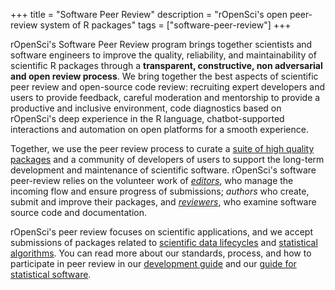 +++
title = "Software Peer Review"
description = "rOpenSci's open peer-review system of R packages"
tags = ["software-peer-review"]
+++

rOpenSci's Software Peer Review program brings together scientists and software engineers to improve the quality, reliability, and maintainability of scientific R packages through a **transparent, constructive, non adversarial and open review process**. We bring together the best aspects of scientific peer review and open-source code review: recruiting expert developers and users to provide feedback, careful moderation and mentorship to provide a productive and inclusive environment, code diagnostics based on rOpenSci's deep experience in the R language, chatbot-supported interactions and automation on open platforms for a smooth experience.

Together, we use the peer review process to curate a [suite of high quality packages](/packages/) and a community of developers of users to support the long-term development and maintenance of scientific software. rOpenSci's software peer-review relies on the volunteer work of _[editors](#editors)_, who manage the incoming flow and ensure progress of submissions; _authors_ who create, submit and improve their packages, and  *[reviewers](https://devguide.ropensci.org/softwarereview_intro.html#reviewers)*, who examine software source code and documentation.

rOpenSci's peer review focuses on scientific applications, and we accept submissions of packages related to [scientific data lifecycles](https://devguide.ropensci.org/softwarereview_policies.html#aims-and-scope) and [statistical algorithms](https://stats-devguide.ropensci.org/overview.html#overview-categories). You can read more about our standards, process, and how to participate in peer review in our [development guide](https://devguide.ropensci.org/index.html) and our [guide for statistical software](https://stats-devguide.ropensci.org/index.html).
